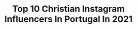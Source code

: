 ---
title: Top 10 Christian Instagram Influencers In Portugal In 2021
description: >-
  Find top christian Instagram influencers in Portugal in 2021. Most popular hashtags: #goldenhour #ronaldo #cristiano.
platform: Instagram
hits: 17
text_top: See the top-rated Instagram profiles on inBeat.
text_bottom: inBeat holds 17 Instagram influencers like this in Portugal for you to contact.
profiles:
  - username: "lgbd_smoothoperator"
    fullname: >-
      Aboubakry Seck
    bio: >-
      World Champ 2018 World Vice-Champ 2019 Supported by @docksession|@majutsulongboard |@paristruckco
    location: "Portugal"
    followers: 33315
    engagement: 576
    commentsToLikes: 0.022973
    id: ck5hiow6weml70i11rrsmynqh
    verified: false
    hashtags: "#combo, #sky, #holidays, #feather"
  - username: "yesthisiseli"
    fullname: >-
      EliElmore
    bio: >-
      Clever bio < Good conversation •Media Missionary 🇺🇸~Current~🇵🇹 •📸-@but.picture.this
    location: "Portugal"
    followers: 2424
    engagement: 1670
    commentsToLikes: 0.036978
    id: ck9wgwvykvcar0j78av7z0ng6
    verified: false
    hashtags: "#travel, #grandcanyon, #surf, #photography"
  - username: "adriano.fy"
    fullname: >-
      Adriano Batista
    bio: >-
      Editor-in-chief of @fuuuckingyoung magazine & Fashion Editor of @veinmagazine. 🙈 📍Barcelona
    location: "Portugal"
    followers: 13850
    engagement: 576
    commentsToLikes: 0.016429
    id: ck14jovlzlg6k0i193682yx0b
    verified: false
    hashtags: "#goldenhour, #lisbon, #fytodaysoffice, #modalisboa"
  - username: "mymodelsquad"
    fullname: >-
      Male Models | Fashion
    bio: >-
      •Create with the heart; build with the mind...
    location: "Portugal"
    followers: 72439
    engagement: 172
    commentsToLikes: 0.016346
    id: ck6u87ybnpyg50j71ugh1qrby
    verified: false
    hashtags: "#themodelsquad, #itsforagoodcause, #andremiguel"
  - username: "micalm92"
    fullname: >-
      Mica🐭 OLY
    bio: >-
      Presenter🎥 & PT💪🏽 OlympianBobsleigh🇬🇧🇰🇷 CWGames🏴󠁧󠁢󠁷󠁬󠁳󠁿 Team noccouk 10xathleticusa ⛽️ fableticseu 💁🏽‍♀️ 🍕musclefooduk MICA5
    location: "Portugal"
    followers: 14360
    engagement: 543
    commentsToLikes: 0.033713
    id: ckapcqjoi4sod0i78nxgb85bd
    verified: true
    hashtags: "#gifted, #motivationmonday, #tracknation, #gymmotivation"
  - username: "bnw_unlimited"
    fullname: >-
      bnw_unlimited
    bio: >-
      Here we focus on bnw architecture photos. Follow us and tag #bnw_unlimited to be featured here or in any of our hubs. Founders: @sck707 and @sim_sve
    location: "Portugal"
    followers: 35436
    engagement: 148
    commentsToLikes: 0.056911
    id: ck5q4bb4tog7i0i114kdk72ut
    verified: false
    hashtags: ""
  - username: "cristianoronaldofans"
    fullname: >-
      Cristiano Ronaldo Fans🇵🇹
    bio: >-
      Fan Page of the portuguese football player Cristiano Ronaldo.
    location: "Portugal"
    followers: 541152
    engagement: 138
    commentsToLikes: 0.006006
    id: ck6tpzqklol4r0j712viwybpd
    verified: false
    hashtags: "#ucl, #cr7"
  - username: "lovecristiano_"
    fullname: >-
      Cristiano Ronaldo
    bio: >-
      Fanpage dedicated to the king of football 🇵🇹🤴 The GOAT 🐐 Cristiano ronaldo 🤴 HD pictures 🎥 HD videos 📽 🙌🏻 No Watermarks 🙌🏻
    location: "Portugal"
    followers: 80692
    engagement: 304
    commentsToLikes: 0.004110
    id: ck135sml231120i199ktzjhbc
    verified: false
    hashtags: "#cr7underwear, #ucl, #sr4, #evaronaldo"
  - username: "cristinfrancis_aqueduto"
    fullname: >-
      c r i s t i n F r a n c i s
    bio: >-
      Event and Floral designers __ Styling & lifestyle Venue owner in Portugal @cristina_macedo_aqueduto Fine speciality rentals @maison.christina
    location: "Portugal"
    followers: 19940
    engagement: 201
    commentsToLikes: 0.014815
    id: ck0w3leruu0140i19mqdv44ck
    verified: false
    hashtags: "#staysafe, #stayathome"
  - username: "_joaosilva05__"
    fullname: >-
      joao🤍🤙🏼
    bio: >-
      subscrevam o meu canal☝🏼💯 galiza🐺💯 @krapz_g
    location: "Portugal"
    followers: 2261
    engagement: 2557
    commentsToLikes: 0.065620
    id: ck6uhaau77ye50j71zzi9gt56
    verified: false
    hashtags: "#skatecrunchmag, #bsflip, #thrashermag, #skateboard"
---